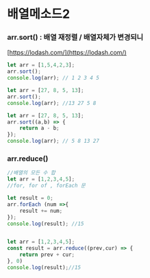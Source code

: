 # 배열메소드2

### arr.sort\(\) : 배열 재정렬 / 배열자체가 변경되니 

[https://lodash.com/](https://lodash.com/)

```javascript
let arr = [1,5,4,2,3];
arr.sort();
console.log(arr); // 1 2 3 4 5

let arr = [27, 8, 5, 13];
arr.sort();
console.log(arr); //13 27 5 8

let arr = [27, 8, 5, 13];
arr.sort((a,b) => {
    return a - b;
});
console.log(arr); // 5 8 13 27
```

### arr.reduce\(\)

```javascript
//배열의 모든 수 합
let arr = [1,2,3,4,5];
//for, for of , forEach 문

let result = 0;
arr.forEach (num =>{
    result += num;
});
console.log(result); //15


let arr = [1,2,3,4,5];
const result = arr.reduce((prev,cur) => {
    return prev + cur;
}, 0)
console.log(result);//15
```

